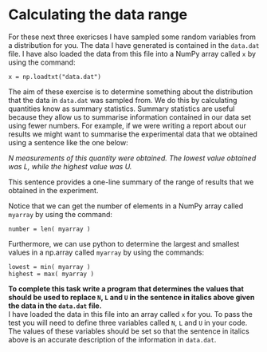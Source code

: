 # Calculating the data range

For these next three exericses I have sampled some random variables from a distribution for you.  The data I have generated is contained in the `data.dat` file.  I have also loaded the data from this file into a NumPy array called `x` by using the command:

````
x = np.loadtxt("data.dat")
````

The aim of these exercise is to determine something about the distribution that the data in `data.dat` was sampled from.  We do this by calculating quantities know as summary statistics.  Summary statistics are useful because they allow 
us to summarise information contained in our data set using fewer numbers.  For example, if we were writing a report about our results we might want to summarise the experimental data that we obtained using a sentence like the one below:

_N measurements of this quantity were obtained.  The lowest value obtained was L, while the highest value was U._

This sentence provides a one-line summary of the range of results that we obtained in the experiment.  

Notice that we can get the number of elements in a NumPy array called `myarray` by using the command:

````
number = len( myarray )
````

Furthermore, we can use python to determine the largest and smallest values in a np.array called `myarray` by using the commands:

````
lowest = min( myarray )
highest = max( myarray )
````

__To complete this task write a program that determines the values that should be used to replace `N`, `L` and `U` in the sentence in italics above given the data in the `data.dat` file.__  
I have loaded the data in this file into an array called `x` for you.  To pass the test you will need to define three variables called `N`, `L` and `U` in your code.  The values of these 
variables should be set so that the sentence in italics above is an accurate description of the information in `data.dat`.     
